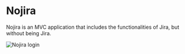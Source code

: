 # Nojira

Nojira is an MVC application that includes the functionalities of Jira, but without being Jira.

<image src="docs/mockups/login.png" alt="Nojira login">
